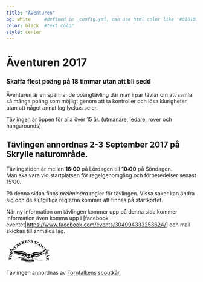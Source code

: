 ```yaml
---
title: "Äventuren"
bg: white     #defined in _config.yml, can use html color like '#010101'
color: black  #text color
style: center
---
```


# Äventuren 2017

<span class="fa-stack subtlecircle" style="font-size:100px; background:rgba(255,166,0,0.1)">
  <i class="fa fa-circle fa-stack-2x text-white"></i>
  <i class="fa fa-tencent-weibo fa-stack-1x text-orange"></i>
</span>

### Skaffa flest poäng på 18 timmar utan att bli sedd

Äventuren är en spännande poängtävling där man i par tävlar 
om att samla så många poäng som möjligt genom att ta kontroller 
och lösa klurigheter utan att något annat lag lyckas se er.

Tävlingen är öppen för alla över 15 år. (utmanare, ledare, rover och hangarounds).

## Tävlingen annordnas 2-3 September 2017 på Skrylle naturområde.

Tävlingstiden är mellan **16:00** på Lördagen till **10:00** på Söndagen.<br/>
Man ska vara vid startplatsen för regelgenomgång och förberedelser senast 15:00.

På denna sidan finns *preliminära* regler för tävlingen.
Vissa saker kan ändra sig och de slutgiltiga reglerna kommer att finnas på startkortet.

När ny information om tävlingen kommer upp på denna sida kommer information även komma upp i 
[facebook eventet|https://www.facebook.com/events/304994333253624/] och mail skickas till anmälda lag.

<img src="img/TLOGO_fixed_trans_2352-300x155.png" width="120px" title="Tornfalkens scoutkår">

Tävlingen annordnas av <a href="http://www.tornfalken.org" target="_new">Tornfalkens scoutkår</a>